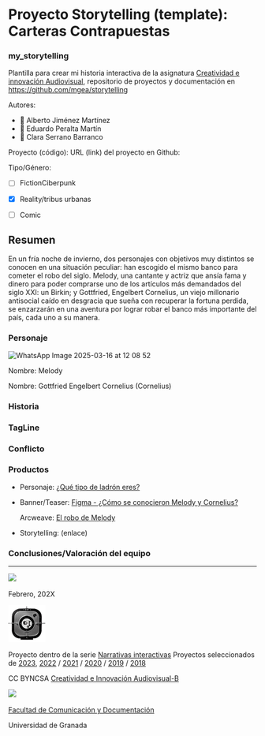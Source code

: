 
# Proyecto Storytelling (template): Carteras Contrapuestas
### my_storytelling
Plantilla para crear mi historia interactiva de la asignatura [Creatividad e innovación Audiovisual](https://www.ugr.es/estudiantes/grados/grado-comunicacion-audiovisual/creacion-difusion-nuevos-contenidos-audiovis), repositorio de proyectos y documentación en https://github.com/mgea/storytelling


Autores:  
<!---
Incluir lista de personas del grupo 
Se puede añadir enlace a página personal de github o lo que se quiera...(optativo)
-->

- :man: Alberto Jiménez Martínez
- :man: Eduardo Peralta Martín
- :woman: Clara Serrano Barranco 


Proyecto (código): 
URL (link) del proyecto en Github: 


Tipo/Género:  
- [ ] FictionCiberpunk  
- [x] Reality/tribus urbanas  
- [ ] Comic



## Resumen

En un fría noche de invierno, dos personajes con objetivos muy distintos se conocen en una situación peculiar: han escogido el mismo banco para cometer el robo del siglo. Melody, una cantante y actriz que ansía fama y dinero para poder comprarse uno de los artículos más demandados del siglo XXI: un Birkin; y Gottfried, Engelbert Cornelius, un viejo millonario antisocial caído en desgracia que sueña con recuperar la fortuna perdida, se enzarzarán en una aventura por lograr robar el banco más importante del país, cada uno a su manera.  

### Personaje

![WhatsApp Image 2025-03-16 at 12 08 52](https://github.com/user-attachments/assets/7104378d-8eb9-41ca-bc8e-234d6e97b0c5)


Nombre: Melody


Nombre: Gottfried Engelbert Cornelius (Cornelius)


### Historia


### TagLine


### Conflicto 


### Productos

- Personaje: [¿Qué tipo de ladrón eres? ](https://app.lumi.education/h5p/qu-tipo-de-ladrn-eres-oabmgv)


- Banner/Teaser:  [Figma - ¿Cómo se conocieron Melody y Cornelius?](https://www.figma.com/design/oFMRWzKcpUX11Cy3W3iU4T/Instagram-UI-Profile---Feed----NightWin--Community-?node-id=0-1&t=ARS1UDNInTX8oNSE-1)

  Arcweave: [El robo de Melody](https://arcweave.com/app/project/YR6RJoq6VJ)


- Storytelling: (enlace) 




### Conclusiones/Valoración del equipo






------
![](https://upload.wikimedia.org/wikipedia/commons/thumb/6/62/CC-BY-SA-Andere_Wikis_%28v%29.svg/200px-CC-BY-SA-Andere_Wikis_%28v%29.svg.png)

<!---
Lista completa de emojis de markDown - https://gist.github.com/rxaviers/7360908) 
-->

Febrero, 202X

![](https://github.com/mgea/CRIAv/blob/main/logo_criav75.png)

Proyecto dentro de la serie [Narrativas interactivas](https://github.com/mgea/storytelling/blob/master/What_is_a_digital_storytelling.md) 
Proyectos seleccionados de [2023](https://github.com/mgea/storytelling/tree/master/2023), [2022](https://github.com/mgea/storytelling/blob/master/2022/readme.md) / [2021](https://github.com/mgea/storytelling/blob/master/2021/readme.md) / [2020](https://github.com/mgea/storytelling/blob/master/2020/readme.md)  / 
[2019](https://github.com/mgea/storytelling/blob/master/2019/readme.md) / [2018](https://github.com/mgea/storytelling/blob/master/2018/readme.md) 

CC BYNCSA [Creatividad e Innovación Audiovisual-B](https://github.com/mgea/criav/)

<img src="https://mirrors.creativecommons.org/presskit/buttons/88x31/png/by-nc-sa.png"  width="75" > 

[Facultad de Comunicación y Documentación](http://fcd.ugr.es)

Universidad de Granada
